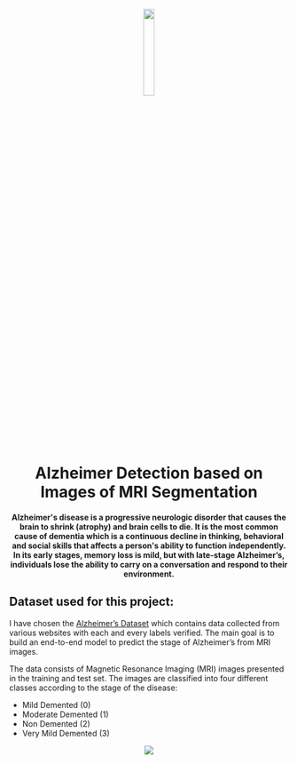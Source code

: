<p align="center">
	<img src="https://user-images.githubusercontent.com/64346030/136689649-d8b746aa-3115-40ca-bbdb-9357344e2d11.png" width=20%/>
<h1 align="center">Alzheimer Detection based on Images of MRI Segmentation</h1>
<h4 align="center"> Alzheimer's disease is a progressive neurologic disorder that causes the brain to shrink (atrophy) and brain cells to die. It is the most common cause of dementia which is a continuous decline in thinking, behavioral and social skills that affects a person's ability to function independently.
In its early stages, memory loss is mild, but with late-stage Alzheimer’s, individuals lose the ability to carry on a conversation and respond to their environment.<h4>
</p>

## Dataset used for this project:
	
I have chosen the [Alzheimer’s Dataset](https://www.kaggle.com/tourist55/alzheimers-dataset-4-class-of-images) which contains data collected from various websites with each and every labels verified. The main goal is to build an end-to-end model to predict the stage of Alzheimer’s from MRI images.

The data consists of Magnetic Resonance Imaging (MRI) images presented in the training and test set. The images are classified into four different classes according to the stage of the disease:
	
- Mild Demented (0)
- Moderate Demented (1)
- Non Demented (2)
- Very Mild Demented (3)

<p align="center">
	<img src="https://user-images.githubusercontent.com/64346030/136690060-e8699831-f90c-4e49-b385-2537e07fcb40.png">
	</p>
